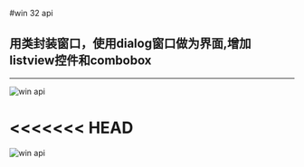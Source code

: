 #win 32 api
## 用类封装窗口，使用dialog窗口做为界面,增加listview控件和combobox
***

![win api](https://github.com/Roger8/win32api-tourial2/blob/master/winapi_with_class7/p1.jpg "windows1")


<<<<<<< HEAD
=======
![win api](https://github.com/Roger8/win32api-tourial2/tree/master//winapi_with_class7/p1.jpg "windows1")
